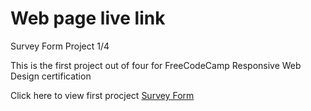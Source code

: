 <h1>Web page live link</h1>

<p>Survey Form Project 1/4</p>
This is the first project out of four for FreeCodeCamp Responsive Web Design certification
<p> Click here to view first procject <a href="http://surveyform.epizy.com/?i=1"> Survey Form</a></p>
